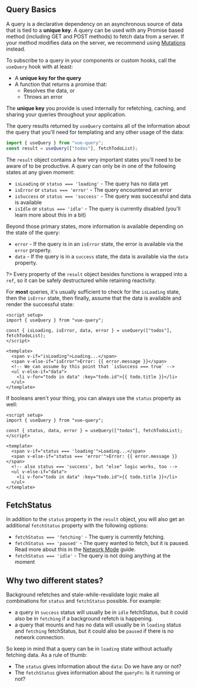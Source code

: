 ## Query Basics

A query is a declarative dependency on an asynchronous source of data that is tied to a **unique key**. A query can be used with any Promise based method (including GET and POST methods) to fetch data from a server. If your method modifies data on the server, we recommend using [Mutations](guides/mutations) instead.

To subscribe to a query in your components or custom hooks, call the `useQuery` hook with at least:

- A **unique key for the query**
- A function that returns a promise that:
  - Resolves the data, or
  - Throws an error

The **unique key** you provide is used internally for refetching, caching, and sharing your queries throughout your application.

The query results returned by `useQuery` contains all of the information about the query that you'll need for templating and any other usage of the data:

```ts
import { useQuery } from "vue-query";
const result = useQuery(["todos"], fetchTodoList);
```

The `result` object contains a few very important states you'll need to be aware of to be productive. A query can only be in one of the following states at any given moment:

- `isLoading` or `status === 'loading'` - The query has no data yet
- `isError` or `status === 'error'` - The query encountered an error
- `isSuccess` or `status === 'success'` - The query was successful and data is available
- `isIdle` or `status === 'idle'` - The query is currently disabled (you'll learn more about this in a bit)

Beyond those primary states, more information is available depending on the state of the query:

- `error` - If the query is in an `isError` state, the error is available via the `error` property.
- `data` - If the query is in a `success` state, the data is available via the `data` property.

?> Every property of the `result` object besides functions is wrapped into a `ref`, so it can be safely destructured while retaining reactivity.

For **most** queries, it's usually sufficient to check for the `isLoading` state, then the `isError` state, then finally, assume that the data is available and render the successful state:

```vue
<script setup>
import { useQuery } from "vue-query";

const { isLoading, isError, data, error } = useQuery(["todos"], fetchTodoList);
</script>

<template>
  <span v-if="isLoading">Loading...</span>
  <span v-else-if="isError">Error: {{ error.message }}</span>
  <!-- We can assume by this point that `isSuccess === true` -->
  <ul v-else-if="data">
    <li v-for="todo in data" :key="todo.id">{{ todo.title }}</li>
  </ul>
</template>
```

If booleans aren't your thing, you can always use the `status` property as well:

```vue
<script setup>
import { useQuery } from "vue-query";

const { status, data, error } = useQuery(["todos"], fetchTodoList);
</script>

<template>
  <span v-if="status === 'loading'">Loading...</span>
  <span v-else-if="status === 'error'">Error: {{ error.message }}</span>
  <!-- also status === 'success', but "else" logic works, too -->
  <ul v-else-if="data">
    <li v-for="todo in data" :key="todo.id">{{ todo.title }}</li>
  </ul>
</template>
```

## FetchStatus

In addition to the `status` property in the `result` object, you will also get an additional `fetchStatus` property with the following options:

- `fetchStatus === 'fetching'` - The query is currently fetching.
- `fetchStatus === 'paused'` - The query wanted to fetch, but it is paused. Read more about this in the [Network Mode](guides/network-mode) guide.
- `fetchStatus === 'idle'` - The query is not doing anything at the moment

## Why two different states?

Background refetches and stale-while-revalidate logic make all combinations for `status` and `fetchStatus` possible. For example:

- a query in `success` status will usually be in `idle` fetchStatus, but it could also be in `fetching` if a background refetch is happening.
- a query that mounts and has no data will usually be in `loading` status and `fetching` fetchStatus, but it could also be `paused` if there is no network connection.

So keep in mind that a query can be in `loading` state without actually fetching data. As a rule of thumb:

- The `status` gives information about the `data`: Do we have any or not?
- The `fetchStatus` gives information about the `queryFn`: Is it running or not?
